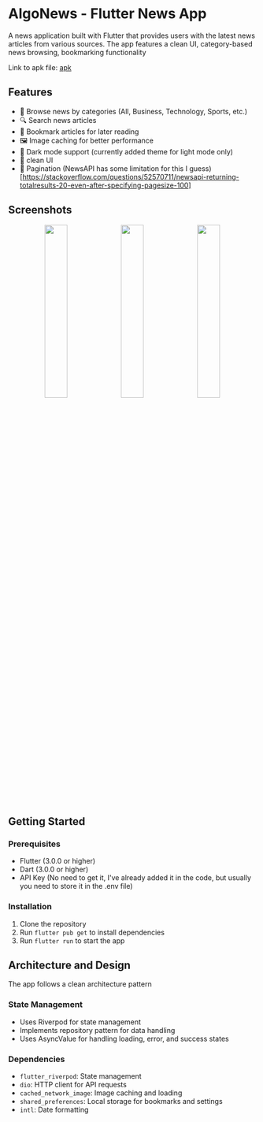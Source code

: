 # AlgoNews - Flutter News App

A news application built with Flutter that provides users with the latest news articles from various sources. The app features a clean UI, category-based news browsing, bookmarking functionality

Link to apk file: [apk](https://drive.google.com/file/d/1_PhTZHeua4huwBNj9AUMRs1WbYzbS2XH/view?usp=sharing)

## Features

- 📰 Browse news by categories (All, Business, Technology, Sports, etc.)
- 🔍 Search news articles
- 📑 Bookmark articles for later reading
- 🖼️ Image caching for better performance
- 🌙 Dark mode support (currently added theme for light mode only)
- 📱 clean UI
- 📄 Pagination (NewsAPI has some limitation for this I guess)[https://stackoverflow.com/questions/52570711/newsapi-returning-totalresults-20-even-after-specifying-pagesize-100]

## Screenshots

<p align="center">
  <img src="https://github.com/user-attachments/assets/763551da-91f5-4583-851e-67a50d7b69ba" width="30%">
  <img src="https://github.com/user-attachments/assets/cfe9c114-a1da-48e4-9f09-5a8ae2d7519c" width="30%">
  <img src="https://github.com/user-attachments/assets/c3c3a3f8-9b14-4b71-b225-98311de4a550" width="30%">
</p>




## Getting Started

### Prerequisites

- Flutter (3.0.0 or higher)
- Dart (3.0.0 or higher)
- API Key (No need to get it, I've already added it in the code, but usually you need to store it in the .env file)

### Installation
1. Clone the repository
2. Run `flutter pub get` to install dependencies
3. Run `flutter run` to start the app


## Architecture and Design
The app follows a clean architecture pattern

### State Management
- Uses Riverpod for state management
- Implements repository pattern for data handling
- Uses AsyncValue for handling loading, error, and success states

### Dependencies
- `flutter_riverpod`: State management
- `dio`: HTTP client for API requests
- `cached_network_image`: Image caching and loading
- `shared_preferences`: Local storage for bookmarks and settings
- `intl`: Date formatting
